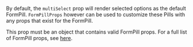 By default, the `multiSelect` prop will render selected options as the default FormPill. `FormPillProps` however can be used to customize these Pills with any props that exist for the FormPill. 

This prop must be an object that contains valid FormPill props. For a full list of FormPill props, see [here](https://playbook.powerapp.cloud/kits/form_pill/react).